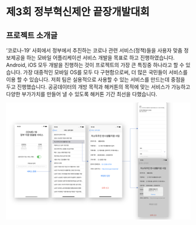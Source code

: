 # 제3회 정부혁신제안 끝장개발대회

## 프로젝트 소개글

‘코로나-19’ 사회에서 정부에서 추진하는 코로나 관련 서비스(정책)들을 사용자 맞춤 정보제공을 하는 모바일 어플리케이션 서비스 개발을 목표로 하고 진행하였습니다. Android, iOS 모두 개발을 진행하는 것이 프로젝트의 가장 큰 특징중 하나라고 할 수 있습니다. 가장 대중적인 모바일 OS를 모두 다 구현함으로써, 더 많은 국민들이 서비스를 이용 할 수 있습니다.
저희 팀은 실용적으로 사용할 수 있는 서비스를 만드는데 중점을 두고 진행했습니다. 공공데이터의 개방 목적과 해커톤의 목적에 맞는 서비스가 가능하고 다양한 부가가치를 만들어 낼 수 있도록 해커톤 기간 최선을 다했습니다.


![screenshot](/screenshot/img.png)
